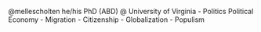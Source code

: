 @mellescholten
he/his
PhD (ABD) @ University of Virginia - Politics
Political Economy - Migration - Citizenship - Globalization - Populism

<!---
mellescholten/mellescholten is a ✨ special ✨ repository because its `README.md` (this file) appears on your GitHub profile.
You can click the Preview link to take a look at your changes.
--->
